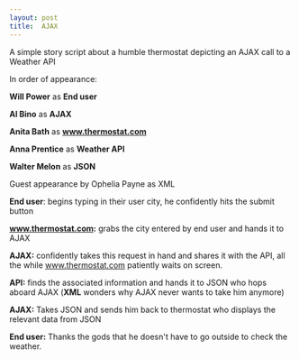 ```yaml
---
layout: post
title:  AJAX
---
```

A simple story script about a humble thermostat depicting an AJAX call to a Weather API

In order of appearance:

 **Will Power** as **End user**

 **Al Bino** as **AJAX**

**Anita Bath** as **www.thermostat.com**

**Anna Prentice** as **Weather API**

**Walter Melon** as **JSON**

Guest appearance by Ophelia Payne as XML



**End user**: begins typing in their user city, he confidently hits the submit button

**www.thermostat.com:** grabs the city entered by end user and hands it to AJAX

**AJAX:** confidently takes this request in hand and shares it with the API, all the while www.thermostat.com patiently waits on screen.

**API:** finds the associated information and hands it to JSON who hops aboard AJAX
(**XML** wonders why AJAX never wants to take him anymore) 

**AJAX:** Takes JSON and sends him back to thermostat who displays the relevant data from JSON

**End user:** Thanks the gods that he doesn't have to go outside to check the weather.


